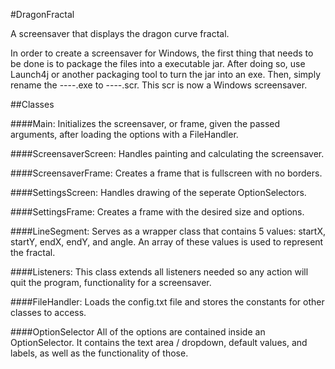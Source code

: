 #DragonFractal

A screensaver that displays the dragon curve fractal.

In order to create a screensaver for Windows, the first thing that needs to be done is to package the files
into a executable jar. After doing so, use Launch4j or another packaging tool to turn the jar into an exe.
Then, simply rename the ----.exe to ----.scr. This scr is now a Windows screensaver.

##Classes

####Main:
Initializes the screensaver, or frame, given the passed arguments, after loading the options with a FileHandler.

####ScreensaverScreen:
Handles painting and calculating the screensaver.

####ScreensaverFrame:
Creates a frame that is fullscreen with no borders.

####SettingsScreen:
Handles drawing of the seperate OptionSelectors.

####SettingsFrame:
Creates a frame with the desired size and options.

####LineSegment:
Serves as a wrapper class that contains 5 values: startX, startY, endX, endY, and angle.
An array of these values is used to represent the fractal.

####Listeners:
This class extends all listeners needed so any action will quit the program, functionality for a screensaver.

####FileHandler:
Loads the config.txt file and stores the constants for other classes to access.

####OptionSelector
All of the options are contained inside an OptionSelector.
It contains the text area / dropdown, default values, and labels, as well as the functionality of those.
